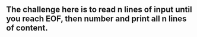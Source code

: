 ## The challenge here is to read n lines of input until you reach EOF, then number and print all n lines of content.
